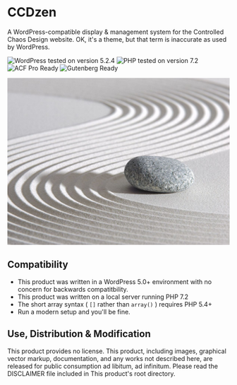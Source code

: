 # CCDzen

A WordPress-compatible display & management system for the Controlled Chaos Design website. OK, it's a theme, but that term is inaccurate as used by WordPress.

![WordPress tested on version 5.2.4](https://img.shields.io/badge/WordPress-5.2.4-0073aa.svg?style=flat-square)
![PHP tested on version 7.2](https://img.shields.io/badge/PHP-tested%207.2-8892bf.svg?style=flat-square)
![ACF Pro Ready](https://img.shields.io/badge/ACF%20Pro-ready-00d3ae.svg?style=flat-square)
![Gutenberg Ready](https://img.shields.io/badge/Gutenberg-ready-00a0d2.svg?style=flat-square)

![CCDzen image contains the product name and website name, a zen garden with groomed sand, and two rocks.](https://raw.githubusercontent.com/ControlledChaos/ccdzen/master/screenshot.jpg)

## Compatibility

* This product was written in a WordPress 5.0+ environment with no concern for backwards compatitbility.
* This product was written on a local server running PHP 7.2
* The short array syntax ( `[]` rather than `array()` ) requires PHP 5.4+
* Run a modern setup and you'll be fine.

## Use, Distribution & Modification

This product provides no license. This product, including images, graphical vector markup, documentation, and any works not described here, are released for public consumption ad libitum, ad infinitum. Please read the DISCLAIMER file included in This product's root directory.
